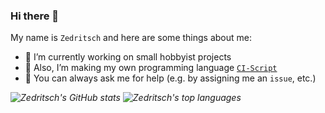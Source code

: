 ### Hi there 👋

My name is `Zedritsch` and here are some things about me:

* 🔭 I’m currently working on small hobbyist projects
* 🌱 Also, I’m making my own programming language [`CI-Script`](Zedritsch/CI-Script)
* 💬 You can always ask me for help (e.g. by assigning me an `issue`, etc.)

<i>
	<img alt="Zedritsch's GitHub stats" src="https://github-readme-stats.vercel.app/api?username=Zedritsch&card_width=440&line_height=24&show_icons=true&hide_border=true&bg_color=0000&title_color=539bf5&icon_color=539bf5&text_color=768390">
</i>
<i>
	<img alt="Zedritsch's top languages" src="https://github-readme-stats.vercel.app/api/top-langs?username=Zedritsch&card_width=400&langs_count=8&layout=compact&hide_border=true&bg_color=0000&title_color=539bf5&text_color=768390">
</i>
